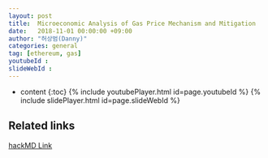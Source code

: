 ```yaml
---
layout: post
title:  Microeconomic Analysis of Gas Price Mechanism and Mitigation
date:   2018-11-01 00:00:00 +09:00
author: "허상범(Danny)"
categories: general
tag: [ethereum, gas]
youtubeId :
slideWebId :
---
```

* content
{:toc}
{% include youtubePlayer.html id=page.youtubeId %}
{% include slidePlayer.html id=page.slideWebId %}

## Related links

[hackMD Link](https://hackmd.io/oe-bT8GcRvCc7vBgeOJyLw)
